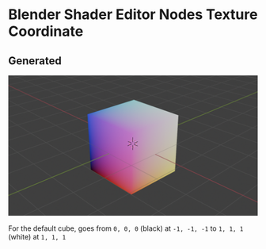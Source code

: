 # Blender Shader Editor Nodes Texture Coordinate

## Generated

![Texture Coordinate](assets/blender-shader-editor-nodes-texture-coordinate.png)

For the default cube, goes from `0, 0, 0` (black) at `-1, -1, -1` to `1, 1, 1` (white) at `1, 1, 1`
